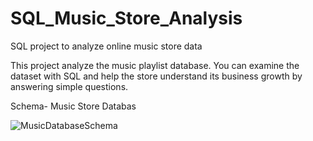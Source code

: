 # SQL_Music_Store_Analysis
SQL project to analyze online music store data

This project  analyze the music playlist database. You can examine the dataset with SQL and help the store understand its business growth by answering simple questions.

Schema- Music Store Databas

![MusicDatabaseSchema](https://user-images.githubusercontent.com/112153548/213707717-bfc9f479-52d9-407b-99e1-e94db7ae10a3.png)
